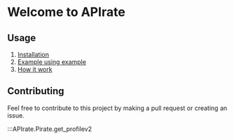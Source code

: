 # Welcome to APIrate

## Usage

1. [Installation](./installation.md)
2. [Example using example](./tutorials.md)
3. [How it work](./explanation.md)

## Contributing

Feel free to contribute to this project by making a pull request or creating an issue.

:::APIrate.Pirate.get_profilev2
